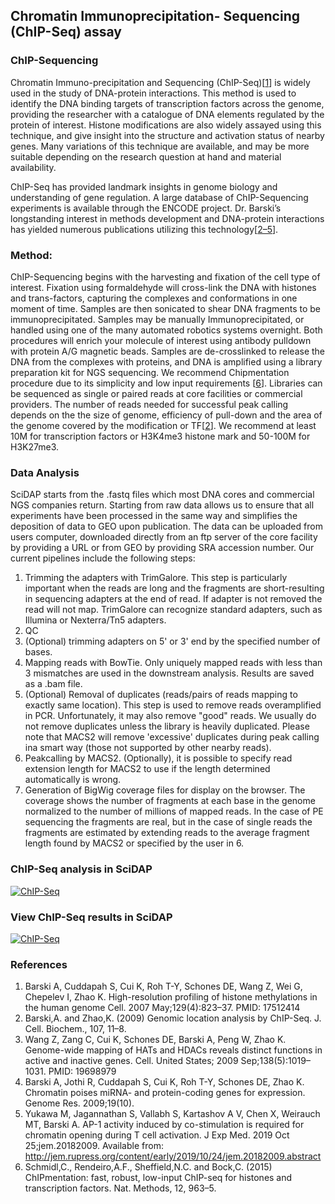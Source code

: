 ## Chromatin Immunoprecipitation- Sequencing (ChIP-Seq) assay


### ChIP-Sequencing

Chromatin Immuno-precipitation and Sequencing (ChIP-Seq)[[1](#references)] is widely used in the study of DNA-protein interactions. This method is used to identify the DNA binding targets of transcription factors across the genome, providing the researcher with a catalogue of DNA elements regulated by the protein of interest. Histone modifications are also widely assayed using this technique, and give insight into the structure and activation status of nearby genes. Many variations of this technique are available, and may be more suitable depending on the research question at hand and material availability.

ChIP-Seq has provided landmark insights in genome biology and understanding of gene regulation. A large database of ChIP-Sequencing experiments is available through the ENCODE project. Dr. Barski’s longstanding interest in methods development and DNA-protein interactions has yielded numerous publications utilizing this technology[[2–5](#references)].

### Method:

ChIP-Sequencing begins with the harvesting and fixation of the cell type of interest. Fixation using formaldehyde will cross-link the DNA with histones and trans-factors, capturing the complexes and conformations in one moment of time. Samples are then sonicated to shear DNA fragments to be immunoprecipitated. Samples may be manually Immunoprecipitated, or handled using one of the many automated robotics systems overnight. Both procedures will enrich your molecule of interest using antibody pulldown with protein A/G magnetic beads. Samples are de-crosslinked to release the DNA from the complexes with proteins, and DNA is amplified using a library preparation kit for NGS sequencing. We recommend Chipmentation procedure due to its simplicity and low input requirements [[6](#references)]. Libraries can be sequenced as single or paired reads at core facilities or commercial providers. The number of reads needed for successful peak calling depends on the the size of genome, efficiency of pull-down and the area of the genome covered by the modification or TF[[2](#references)]. We recommend at least 10M for transcription factors or H3K4me3 histone mark and 50-100M for H3K27me3.

### Data Analysis
SciDAP starts from the .fastq files which most DNA cores and commercial NGS companies return. Starting from raw data allows us to ensure that all experiments have been processed in the same way and simplifies the deposition of data to GEO upon publication. The data can be uploaded from users computer, downloaded directly from an ftp server of the core facility by providing a URL or from GEO by providing SRA accession number.
Our current pipelines include the following steps:
1. Trimming the adapters with TrimGalore. This step is particularly important when the reads are long and the fragments are short-resulting in sequencing adapters at the end of read. If adapter is not removed the read will not map. TrimGalore can recognize standard adapters, such as Illumina or Nexterra/Tn5 adapters.
2. QC
3. (Optional) trimming adapters on 5' or 3' end by the specified number of bases.
4. Mapping reads with BowTie. Only uniquely mapped reads with less than 3 mismatches are used in the downstream analysis. Results are saved as a .bam file.
5.  (Optional) Removal of duplicates (reads/pairs of reads mapping to exactly same location). This step is used to remove reads overamplified in PCR. Unfortunately, it may also remove "good" reads. We usually do not remove duplicates unless the library is heavily duplicated. Please note that MACS2 will remove 'excessive' duplicates during peak calling ina smart way (those not supported by other nearby reads).
6.  Peakcalling by MACS2. (Optionally), it is possible to specify read extension length for MACS2 to use if the length determined automatically is wrong. 
7.  Generation of BigWig coverage files for display on the browser. The coverage shows the number of fragments at each base in the genome normalized to the number of millions of mapped reads. In the case of PE sequencing the fragments are real, but in the case of single reads the fragments are estimated by extending reads to the average fragment length found by MACS2 or specified by the user in 6.


### ChIP-Seq analysis in SciDAP

[![ChIP-Seq](https://img.youtube.com/vi/6Fs3xb9fXII/0.jpg)](https://www.youtube.com/watch?v=6Fs3xb9fXII "ChIP-Seq analysis in SciDAP")


### View ChIP-Seq results in SciDAP

[![ChIP-Seq](https://img.youtube.com/vi/K7b7ieJlol4/0.jpg)](https://www.youtube.com/watch?v=K7b7ieJlol4 "View ChIP-Seq results in SciDAP")

### References

1. Barski A, Cuddapah S, Cui K, Roh T-Y, Schones DE, Wang Z, Wei G, Chepelev I, Zhao K. High-resolution profiling of histone methylations in the human genome Cell. 2007 May;129(4):823–37. PMID: 17512414
2. Barski,A. and Zhao,K. (2009) Genomic location analysis by ChIP-Seq. J. Cell. Biochem., 107, 11–8.
3. Wang Z, Zang C, Cui K, Schones DE, Barski A, Peng W, Zhao K. Genome-wide mapping of HATs and HDACs reveals distinct functions in active and inactive genes. Cell. United States; 2009 Sep;138(5):1019–1031. PMID: 19698979
4. Barski A, Jothi R, Cuddapah S, Cui K, Roh T-Y, Schones DE, Zhao K. Chromatin poises miRNA- and protein-coding genes for expression. Genome Res. 2009;19(10).
5. Yukawa M, Jagannathan S, Vallabh S, Kartashov A V, Chen X, Weirauch MT, Barski A. AP-1 activity induced by co-stimulation is required for chromatin opening during T cell activation. J Exp Med. 2019 Oct 25;jem.20182009. Available from: http://jem.rupress.org/content/early/2019/10/24/jem.20182009.abstract
6. Schmidl,C., Rendeiro,A.F., Sheffield,N.C. and Bock,C. (2015) ChIPmentation: fast, robust, low-input ChIP-seq for histones and transcription factors. Nat. Methods, 12, 963–5.
